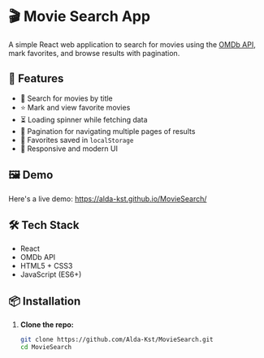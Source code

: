 # 🎬 Movie Search App

A simple React web application to search for movies using the [OMDb API](http://www.omdbapi.com/), mark favorites, and browse results with pagination.

## 🚀 Features

- 🔎 Search for movies by title
- ⭐ Mark and view favorite movies
- ⏳ Loading spinner while fetching data
- 📃 Pagination for navigating multiple pages of results
- 💾 Favorites saved in `localStorage`
- 🎨 Responsive and modern UI

## 🖼️ Demo

Here's a live demo: https://alda-kst.github.io/MovieSearch/

## 🛠️ Tech Stack

- React
- OMDb API
- HTML5 + CSS3
- JavaScript (ES6+)

## 📦 Installation

1. **Clone the repo:**

   ```bash
   git clone https://github.com/Alda-Kst/MovieSearch.git
   cd MovieSearch
